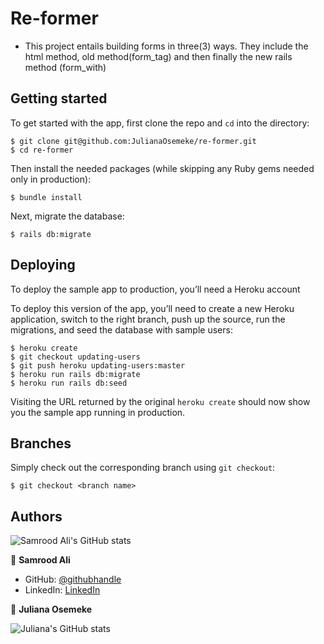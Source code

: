 # Re-former

- This project entails building forms in three(3) ways. They include the html method, old method(form_tag) 
and then finally the new rails method (form_with)

## Getting started

To get started with the app, first clone the repo and `cd` into the directory:

```
$ git clone git@github.com:JulianaOsemeke/re-former.git
$ cd re-former
```

Then install the needed packages (while skipping any Ruby gems needed only in production):

```
$ bundle install
```

Next, migrate the database:

```
$ rails db:migrate
```
## Deploying

To deploy the sample app to production, you’ll need a Heroku account

To deploy this version of the app, you’ll need to create a new Heroku application, switch to the right branch, push up the source, run the migrations, and seed the database with sample users:

```
$ heroku create
$ git checkout updating-users
$ git push heroku updating-users:master
$ heroku run rails db:migrate
$ heroku run rails db:seed
```

Visiting the URL returned by the original `heroku create` should now show you the sample app running in production. 

## Branches

Simply check out the corresponding branch using `git checkout`:

```
$ git checkout <branch name>
```

## Authors

![Samrood Ali's GitHub stats](https://github-readme-stats.vercel.app/api?username=SamroodAli&count_private=true&theme=dark&show_icons=true)

👤 **Samrood Ali**
- GitHub: [@githubhandle](https://github.com/SamroodAli)
- LinkedIn: [LinkedIn](https://www.linkedin.com/in/samrood-ali/)

👤 **Juliana Osemeke**

![Juliana's GitHub stats](https://github-readme-stats.vercel.app/api?username=JulianaOsemeke&count_private=true&theme=dark&show_icons=true)


